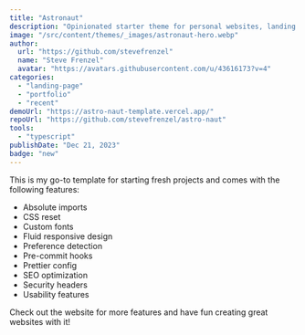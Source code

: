 ```yaml
---
title: "Astronaut"
description: "Opinionated starter theme for personal websites, landing pages, et cetera."
image: "/src/content/themes/_images/astronaut-hero.webp"
author:
  url: "https://github.com/stevefrenzel"
  name: "Steve Frenzel"
  avatar: "https://avatars.githubusercontent.com/u/43616173?v=4"
categories:
  - "landing-page"
  - "portfolio"
  - "recent"
demoUrl: "https://astro-naut-template.vercel.app/"
repoUrl: "https://github.com/stevefrenzel/astro-naut"
tools:
  - "typescript"
publishDate: "Dec 21, 2023"
badge: "new"
---
```


<p>This is my go-to template for starting fresh projects and comes with the following features:</p>
<ul>
  <li>Absolute imports</li>
  <li>CSS reset</li>
  <li>Custom fonts</li>
  <li>Fluid responsive design</li>
  <li>Preference detection</li>
  <li>Pre-commit hooks</li>
  <li>Prettier config</li>
  <li>SEO optimization</li>
  <li>Security headers</li>
  <li>Usability features</li>
</ul>
<p>
  Check out the website for more features and have fun creating great websites with it!
</p>
